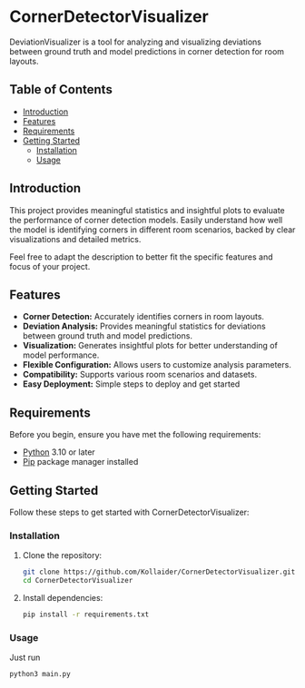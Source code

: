 # CornerDetectorVisualizer

DeviationVisualizer is a tool for analyzing and visualizing deviations between ground truth and model predictions in corner detection for room layouts. 

## Table of Contents
- [Introduction](#introduction)
- [Features](#features)
- [Requirements](#requirements)
- [Getting Started](#getting-started)
  - [Installation](#installation)
  - [Usage](#usage)


## Introduction

This project provides meaningful statistics and insightful plots to evaluate the performance of corner detection models. Easily understand how well the model is identifying corners in different room scenarios, backed by clear visualizations and detailed metrics.

Feel free to adapt the description to better fit the specific features and focus of your project.


## Features

- **Corner Detection:** Accurately identifies corners in room layouts.
- **Deviation Analysis:** Provides meaningful statistics for deviations between ground truth and model predictions.
- **Visualization:** Generates insightful plots for better understanding of model performance.
- **Flexible Configuration:** Allows users to customize analysis parameters.
- **Compatibility:** Supports various room scenarios and datasets.
- **Easy Deployment:** Simple steps to deploy and get started

## Requirements

Before you begin, ensure you have met the following requirements:

- [Python](https://www.python.org/) 3.10 or later
- [Pip](https://pip.pypa.io/) package manager installed

## Getting Started

Follow these steps to get started with CornerDetectorVisualizer:

### Installation

1. Clone the repository:
    ```bash
    git clone https://github.com/Kollaider/CornerDetectorVisualizer.git
    cd CornerDetectorVisualizer
    ```

2. Install dependencies:
    ```bash
    pip install -r requirements.txt
    ```

### Usage

Just run 
```bash
python3 main.py
```
